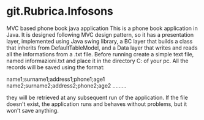# git.Rubrica.Infosons
MVC based phone book java application
This is a phone book application in Java. It is designed following MVC design pattern, so it has a presentation layer,
implemented using Java swing library, a BC layer that builds a class that inherits from DefaultTableModel, and a Data layer
that writes and reads all the informations from a .txt file.
Before running create a simple text file, named informazioni.txt and place it in the directory C: of your pc. All the records will be saved using the format:

name1;surname1;address1;phone1;age1
name2;surname2;address2;phone2;age2
.........

they will be retrieved at any subsequent run of the application. If the file doesn't exist, the application runs and behaves without problems, but it won't save anything.

